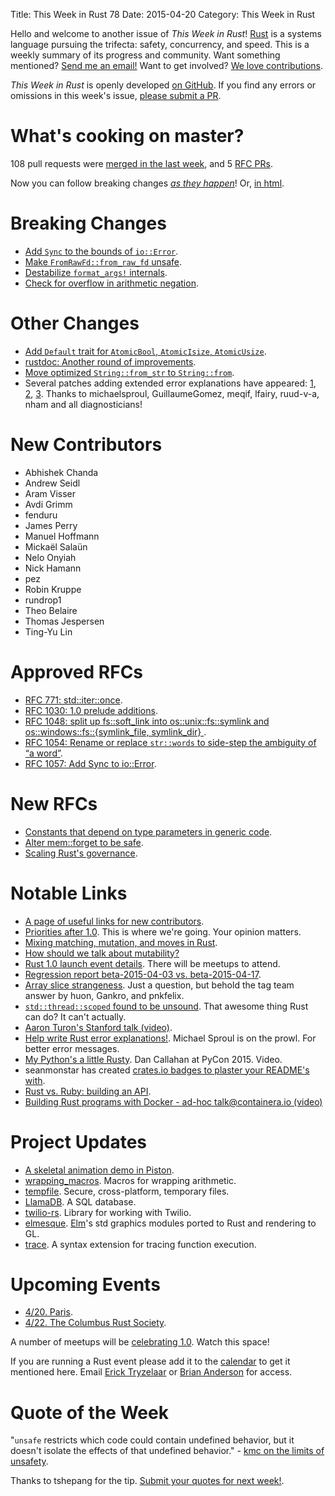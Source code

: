Title: This Week in Rust 78
Date: 2015-04-20
Category: This Week in Rust

Hello and welcome to another issue of *This Week in Rust*!
[Rust](http://rust-lang.org) is a systems language pursuing the trifecta:
safety, concurrency, and speed. This is a weekly summary of its progress and
community. Want something mentioned? [Send me an
email!](mailto:corey@octayn.net?subject=This%20Week%20in%20Rust%20Suggestion)
Want to get involved? [We love
contributions](https://github.com/rust-lang/rust/wiki/Note-guide-for-new-contributors).

*This Week in Rust* is openly developed [on GitHub](https://github.com/cmr/this-week-in-rust).
If you find any errors or omissions in this week's issue, [please submit a PR](https://github.com/cmr/this-week-in-rust/pulls).

# What's cooking on master?

108 pull requests were [merged in the last week][merged], and 5 [RFC PRs][rfcs].

[merged]: https://github.com/rust-lang/rust/pulls?q=is%3Apr+is%3Amerged+merged%3A2015-04-13..2015-04-20
[rfcs]: https://github.com/rust-lang/rfcs/pulls?q=is%3Apr+is%3Amerged+merged%3A2015-04-13..2015-04-20

Now you can follow breaking changes *[as they happen][BitRust]*! Or, [in html][BitRust2].

[BitRust]: http://rawgit.com/mrmonday/bitrust/gh-pages/index.html
[BitRust2]: http://killercup.github.io/bitrust/

# Breaking Changes

* [Add `Sync` to the bounds of `io::Error`](https://github.com/rust-lang/rust/pull/24133).
* [Make `FromRawFd::from_raw_fd` unsafe](https://github.com/rust-lang/rust/pull/24251).
* [Destabilize `format_args!` internals](https://github.com/rust-lang/rust/pull/24312).
* [Check for overflow in arithmetic negation](https://github.com/rust-lang/rust/pull/24500).

# Other Changes

* [Add `Default` trait for `AtomicBool`, `AtomicIsize`, `AtomicUsize`](https://github.com/rust-lang/rust/pull/24329).
* [rustdoc: Another round of improvements](https://github.com/rust-lang/rust/pull/24396).
* [Move optimized `String::from_str` to `String::from`](https://github.com/rust-lang/rust/pull/24517).
* Several patches adding extended error explanations have appeared: [1](https://github.com/rust-lang/rust/pull/24542), [2](https://github.com/rust-lang/rust/pull/24552), [3](https://github.com/rust-lang/rust/pull/24525). Thanks to michaelsproul, GuillaumeGomez, meqif, lfairy, ruud-v-a, nham and all diagnosticians!

# New Contributors

* Abhishek Chanda
* Andrew Seidl
* Aram Visser
* Avdi Grimm
* fenduru
* James Perry
* Manuel Hoffmann
* Mickaël Salaün
* Nelo Onyiah
* Nick Hamann
* pez
* Robin Kruppe
* rundrop1
* Theo Belaire
* Thomas Jespersen
* Ting-Yu Lin

# Approved RFCs

* [RFC 771: std::iter::once](https://github.com/rust-lang/rfcs/pull/771).
* [RFC 1030: 1.0 prelude additions](https://github.com/rust-lang/rfcs/pull/1030).
* [RFC 1048: split up fs::soft_link into os::unix::fs::symlink and os::windows::fs::{symlink_file, symlink_dir} ](https://github.com/rust-lang/rfcs/pull/1048).
* [RFC 1054: Rename or replace `str::words` to side-step the ambiguity of “a word”](https://github.com/rust-lang/rfcs/pull/1054).
* [RFC 1057: Add Sync to io::Error](https://github.com/rust-lang/rfcs/pull/1057).

# New RFCs

* [Constants that depend on type parameters in generic code](https://github.com/rust-lang/rfcs/pull/1062).
* [Alter mem::forget to be safe](https://github.com/rust-lang/rfcs/pull/1066).
* [Scaling Rust's governance](https://github.com/rust-lang/rfcs/pull/1068).

# Notable Links

* [A page of useful links for new contributors](http://www.ncameron.org/rust.html).
* [Priorities after 1.0](http://internals.rust-lang.org/t/priorities-after-1-0/1901/54). This is where we're going. Your opinion matters.
* [Mixing matching, mutation, and moves in Rust](http://blog.rust-lang.org/2015/04/17/Enums-match-mutation-and-moves.html).
* [How should we talk about mutability?](http://internals.rust-lang.org/t/how-should-we-talk-about-mutability/1882)
* [Rust 1.0 launch event details](http://users.rust-lang.org/t/rust-1-0-launch-event-details-action-required-for-event-organizers/1025). There will be meetups to attend.
* [Regression report beta-2015-04-03 vs. beta-2015-04-17](http://internals.rust-lang.org/t/regression-report-beta-2015-04-03-vs-beta-2015-04-17/1931).
* [Array slice strangeness](http://www.reddit.com/r/rust/comments/330tu1/array_slice_strangeness/). Just a question, but behold the tag team answer by huon, Gankro, and pnkfelix.
* [`std::thread::scoped` found to be unsound](http://www.reddit.com/r/rust/comments/32jmf8/stdthreadscoped_found_to_be_unsound/). That awesome thing Rust can do? It can't actually.
* [Aaron Turon's Stanford talk (video)](http://www.reddit.com/r/rust/comments/32fxlo/aaron_turon_stanfords_talk_on_rust/).
* [Help write Rust error explanations!](http://www.reddit.com/r/rust/comments/32jdq9/help_write_rust_error_explanations/). Michael Sproul is on the prowl. For better error messages.
* [My Python's a little Rusty](https://www.youtube.com/watch?v=3CwJ0MH-4MA). Dan Callahan at PyCon 2015. Video.
* seanmonstar has created [crates.io badges to plaster your README's with](http://seanmonstar.com/post/116574828167/merit-badge).
* [Rust vs. Ruby: building an API](http://serdardogruyol.com/rust-vs-ruby-building-an-api/).
* [Building Rust programs with Docker - ad-hoc talk@containera.io (video)](https://www.youtube.com/watch?v=JJdevVjAmmQ)

# Project Updates

* [A skeletal animation demo in Piston](https://www.reddit.com/r/rust_gamedev/comments/32g6h7/piston_skeletal_animation_demo/).
* [wrapping_macros](https://github.com/lfairy/wrapping_macros). Macros for wrapping arithmetic.
* [tempfile](http://www.reddit.com/r/rust/comments/32n864/tempfile_temporary_file_library/). Secure, cross-platform, temporary files.
* [LlamaDB](http://www.reddit.com/r/rust/comments/32wqa7/wip_llamadb_a_simple_sql_database_written_in_rust/). A SQL database.
* [twilio-rs](http://www.reddit.com/r/rust/comments/336syv/twiliors_rust_library_for_working_with_twilio/). Library for working with Twilio.
* [elmesque](https://github.com/mitchmindtree/elmesque). [Elm](http://elm-lang.org)'s std graphics modules ported to Rust and rendering to GL.
* [trace](https://github.com/gsingh93/trace). A syntax extension for tracing function execution.

# Upcoming Events

* [4/20. Paris](http://www.meetup.com/Rust-Paris).
* [4/22. The Columbus Rust Society](http://www.meetup.com/columbus-rs/).

A number of meetups will be [celebrating
1.0](http://users.rust-lang.org/t/rust-1-0-launch-event-details-action-required-for-event-organizers/1025/6). Watch this space!

If you are running a Rust event please add it to the [calendar] to get
it mentioned here. Email [Erick Tryzelaar][erickt] or [Brian
Anderson][brson] for access.

[calendar]: https://www.google.com/calendar/embed?src=apd9vmbc22egenmtu5l6c5jbfc%40group.calendar.google.com
[erickt]: mailto:erick.tryzelaar@gmail.com
[brson]: mailto:banderson@mozilla.com

# Quote of the Week

"`unsafe` restricts which code could contain undefined behavior, but it doesn't isolate the effects of that undefined behavior." - [kmc on the limits of unsafety](https://www.reddit.com/r/rust/comments/32wqa7/wip_llamadb_a_simple_sql_database_written_in_rust/cqfoh41).

Thanks to tshepang for the tip. [Submit your quotes for next week!][submit].

[submit]: http://users.rust-lang.org/t/twir-quote-of-the-week/328

